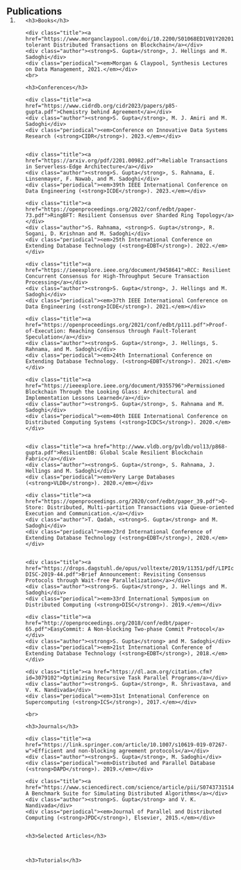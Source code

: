 <h2 id="publications" style="margin: 2px 0px -15px;">Publications</h2>

<div class="publications">
<ol class="bibliography">

<li>
<div class="pub-row">

  <!--
  <div class="col-sm-3 abbr" style="position: relative;padding-right: 15px;padding-left: 15px;">
    <img src="assets/img/teaser_example.png" class="teaser img-fluid z-depth-1">
    <abbr class="badge">CVPR</abbr>
  </div>
  -->

  <div class="col-sm-9" style="position: relative;width: 100%;padding-right: 15px;padding-left: 20px;">

    <h3>Books</h3>

	<div class="title"><a href="https://www.morganclaypool.com/doi/10.2200/S01068ED1V01Y202012DTM065">Fault-tolerant Distributed Transactions on Blockchain</a></div>
	<div class="author"><strong>S. Gupta</strong>, J. Hellings and M. Sadoghi</div>
	<div class="periodical"><em>Morgan & Claypool, Synthesis Lectures on Data Management, 2021.</em></div>
    <br>

    <h3>Conferences</h3>

	<div class="title"><a href="https://www.cidrdb.org/cidr2023/papers/p85-gupta.pdf">Chemistry behind Agreement</a></div>
	<div class="author"><strong>S. Gupta</strong>, M. J. Amiri and M. Sadoghi</div>
	<div class="periodical"><em>Conference on Innovative Data Systems Research (<strong>CIDR</strong>). 2023.</em></div>


	<div class="title"><a href="https://arxiv.org/pdf/2201.00982.pdf">Reliable Transactions in Serverless-Edge Architecture</a></div>
	<div class="author"><strong>S. Gupta</strong>, S. Rahnama, E. Linsenmayer, F. Nawab, and M. Sadoghi</div> 
	<div class="periodical"><em>39th IEEE International Conference on Data Engineering (<strong>ICDE</strong>). 2023.</em></div>

	<div class="title"><a href="https://openproceedings.org/2022/conf/edbt/paper-73.pdf">RingBFT: Resilient Consensus over Sharded Ring Topology</a></div>
	<div class="author">S. Rahnama, <strong>S. Gupta</strong>, R. Sogani, D. Krishnan and M. Sadoghi</div> 
	<div class="periodical"><em>25th International Conference on Extending Database Technology (<strong>EDBT</strong>). 2022.</em></div>

	<div class="title"><a href="https://ieeexplore.ieee.org/document/9458641">RCC: Resilient Concurrent Consensus for High-Throughput Secure Transaction Processing</a></div>
	<div class="author"><strong>S. Gupta</strong>, J. Hellings and M. Sadoghi</div> 
	<div class="periodical"><em>37th IEEE International Conference on Data Engineering (<strong>ICDE</strong>). 2021.</em></div>

	<div class="title"><a href="https://openproceedings.org/2021/conf/edbt/p111.pdf">Proof-of-Execution: Reaching Consensus through Fault-Tolerant Speculation</a></div>
	<div class="author"><strong>S. Gupta</strong>, J. Hellings, S. Rahnama, and M. Sadoghi</div> 
	<div class="periodical"><em>24th International Conference on Extending Database Technology. (<strong>EDBT</strong>). 2021.</em></div>

	<div class="title"><a href="https://ieeexplore.ieee.org/document/9355796">Permissioned Blockchain Through the Looking Glass: Architectural and Implementation Lessons Learned</a></div>
	<div class="author"><strong>S. Gupta</strong>, S. Rahnama and M. Sadoghi</div> 
	<div class="periodical"><em>40th IEEE International Conference on Distributed Computing Systems (<strong>ICDCS</strong>). 2020.</em></div>


	<div class="title"><a href="http://www.vldb.org/pvldb/vol13/p868-gupta.pdf">ResilientDB: Global Scale Resilient Blockchain Fabric</a></div>
	<div class="author"><strong>S. Gupta</strong>, S. Rahnama, J. Hellings and M. Sadoghi</div>  
	<div class="periodical"><em>Very Large Databases (<strong>VLDB</strong>). 2020.</em></div>

	<div class="title"><a href="https://openproceedings.org/2020/conf/edbt/paper_39.pdf">Q-Store: Distributed, Multi-partition Transactions via Queue-oriented Execution and Communication.</a></div>
	<div class="author">T. Qadah, <strong>S. Gupta</strong> and M. Sadoghi</div>  
	<div class="periodical"><em>23rd International Conference of Extending Database Technology (<strong>EDBT</strong>), 2020.</em></div>


	<div class="title"><a href="https://drops.dagstuhl.de/opus/volltexte/2019/11351/pdf/LIPIcs-DISC-2019-44.pdf">Brief Announcement: Revisiting Consensus Protocols through Wait-free Parallelization</a></div>
	<div class="author"><strong>S. Gupta</strong>, J. Hellings and M. Sadoghi</div>  
	<div class="periodical"><em>33rd International Symposium on Distributed Computing (<strong>DISC</strong>). 2019.</em></div>

	<div class="title"><a href="http://openproceedings.org/2018/conf/edbt/paper-65.pdf">EasyCommit: A Non-blocking Two-phase Commit Protocol</a></div>
	<div class="author"><strong>S. Gupta</strong> and M. Sadoghi</div> 
	<div class="periodical"><em>21st International Conference of Extending Database Technology (<strong>EDBT</strong>), 2018.</em></div>

	<div class="title"><a href="https://dl.acm.org/citation.cfm?id=3079102">Optimizing Recursive Task Parallel Programs</a></div>
	<div class="author"><strong>S. Gupta</strong>, R. Shrivastava, and V. K. Nandivada</div> 
	<div class="periodical"><em>31st Intenational Conference on Supercomputing (<strong>ICS</strong>), 2017.</em></div> 

    <br>

    <h3>Journals</h3>

	<div class="title"><a href="https://link.springer.com/article/10.1007/s10619-019-07267-w">Efficient and non-blocking agreement protocols</a></div>
	<div class="author"><strong>S. Gupta</strong>, M. Sadoghi</div>  
	<div class="periodical"><em>Distributed and Parallel Database (<strong>DAPD</strong>). 2019.</em></div>

	<div class="title"><a href="https://www.sciencedirect.com/science/article/pii/S0743731514002032">IMSuite: A Benchmark Suite for Simulating Distributed Algorithms</a></div>
	<div class="author"><strong>S. Gupta</strong> and V. K. Nandivada</div> 
	<div class="periodical"><em>Journal of Parallel and Distributed Computing (<strong>JPDC</strong>), Elsevier, 2015.</em></div> 


    <h3>Selected Articles</h3>



    <h3>Tutorials</h3>


  </div>
</div>
</li>
  
<br>

</ol>
</div>
